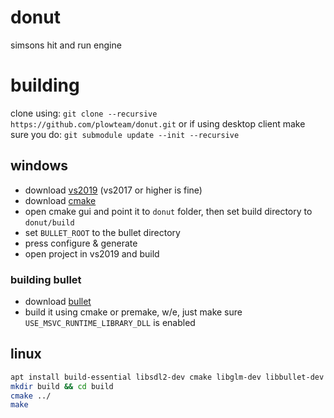 # donut

simsons hit and run engine

# building

clone using: `git clone --recursive https://github.com/plowteam/donut.git`
or if using desktop client make sure you do: `git submodule update --init --recursive`

## windows

* download [vs2019](https://visualstudio.microsoft.com/downloads/) (vs2017 or higher is fine)
* download [cmake](https://cmake.org/download/)
* open cmake gui and point it to `donut` folder, then set build directory to `donut/build`
* set `BULLET_ROOT` to the bullet directory
* press configure & generate
* open project in vs2019 and build

### building bullet

* download [bullet](https://github.com/bulletphysics/bullet3)
* build it using cmake or premake, w/e, just make sure `USE_MSVC_RUNTIME_LIBRARY_DLL` is enabled

## linux

```bash
apt install build-essential libsdl2-dev cmake libglm-dev libbullet-dev
mkdir build && cd build
cmake ../
make
```